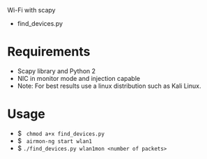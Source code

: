 Wi-Fi with scapy
  - find_devices.py
 # Requirements
 - Scapy library and Python 2 
 - NIC in monitor mode and injection capable
 - Note: For best results use a linux distribution such as Kali Linux.
# Usage

- $ ``` chmod a+x find_devices.py```
- $ ``` airmon-ng start wlan1```
- $ ```./find_devices.py wlan1mon <number of packets>```
